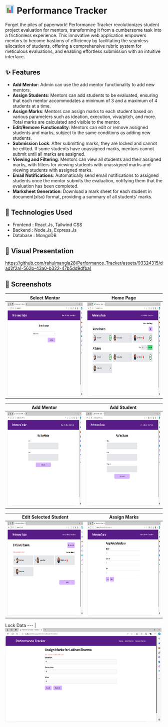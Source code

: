 # <img src="https://github.com/rahulmangla28/Performance_Tracker/blob/main/frontend/public/favicon/android-chrome-192x192.png" height="30" width="30" > Performance Tracker

Forget the piles of paperwork! Performance Tracker revolutionizes student project evaluation for mentors, transforming it from a cumbersome task into a frictionless experience. This innovative web application empowers mentors to become bastions of efficiency by facilitating the seamless allocation of students, offering a comprehensive rubric system for meticulous evaluations, and enabling effortless submission with an intuitive interface.

## ✨ Features

- **Add Mentor**: Admin can use the add mentor functionality to add new mentors.
- **Assign Students**: Mentors can add students to be evaluated, ensuring that each mentor accommodates a minimum of 3 and a maximum of 4 students at a time.
- **Assign Marks**: Mentors can assign marks to each student based on various parameters such as ideation, execution, viva/pitch, and more. Total marks are calculated and visible to the mentor.
- **Edit/Remove Functionality**: Mentors can edit or remove assigned students and marks, subject to the same conditions as adding new students.
- **Submission Lock**: After submitting marks, they are locked and cannot be edited. If some students have unassigned marks, mentors cannot submit until all marks are assigned.
- **Viewing and Filtering**: Mentors can view all students and their assigned marks, with filters for viewing students with unassigned marks and viewing students with assigned marks.
- **Email Notifications**: Automatically send email notifications to assigned students once the mentor submits the evaluation, notifying them that the evaluation has been completed.
- **Marksheet Generation**: Download a mark sheet for each student in document(xlsx) format, providing a summary of all students' marks.

## 📑 Technologies Used

- Frontend : React.Js, Tailwind CSS
- Backend : Node.Js, Express.Js
- Database : MongoDB

## 🎥 Visual Presentation

https://github.com/rahulmangla28/Performance_Tracker/assets/93324315/dad2f2a1-562b-43a0-b322-47b5dd9dfba1

## 📸 Screenshots

Select Mentor | Home Page 
--- | --- |
<img src="https://github.com/rahulmangla28/Performance_Tracker/blob/main/Screenshots/Select%20Mentor.png" height="300" width="500" > | <img src="https://github.com/rahulmangla28/Performance_Tracker/blob/main/Screenshots/Home%20Page.png" height="300" width="500" >

Add Mentor | Add Student
--- | --- |
<img src="https://github.com/rahulmangla28/Performance_Tracker/blob/main/Screenshots/Add%20New%20Mentor.png" height="300" width="500" >  | <img src="https://github.com/rahulmangla28/Performance_Tracker/blob/main/Screenshots/Add%20New%20Student.png" height = "300" width="500" >

Edit Selected Student | Assign Marks
--- | --- |
<img src="https://github.com/rahulmangla28/Performance_Tracker/blob/main/Screenshots/Edit%20Selected%20Students.png" height="300" width="500" > | <img src="https://github.com/rahulmangla28/Performance_Tracker/blob/main/Screenshots/Assign%20Marks.png" height="300" width="500" >

Lock Data
--- |
<img src="https://github.com/rahulmangla28/Performance_Tracker/blob/main/Screenshots/Locked%20Data.png" height="300" width="500" > 



